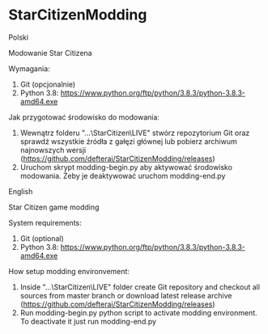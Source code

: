 # StarCitizenModding

Polski

Modowanie Star Citizena

Wymagania:
1. Git (opcjonalnie)
2. Python 3.8: https://www.python.org/ftp/python/3.8.3/python-3.8.3-amd64.exe

Jak przygotować środowisko do modowania:
1. Wewnątrz folderu "...\StarCitizen\LIVE" stwórz repozytorium Git oraz sprawdź wszystkie źródła z gałęzi głównej lub pobierz archiwum najnowszych wersji (https://github.com/defterai/StarCitizenModding/releases)
2. Uruchom skrypt modding-begin.py aby aktywować środowisko modowania. Żeby je deaktywować uruchom modding-end.py

English

Star Citizen game modding

System requirements:
1. Git (optional)
2. Python 3.8: https://www.python.org/ftp/python/3.8.3/python-3.8.3-amd64.exe

How setup modding environvement:
1. Inside "...\StarCitizen\LIVE" folder create Git repository and checkout all sources from master branch or download latest release archive (https://github.com/defterai/StarCitizenModding/releases)
2. Run modding-begin.py python script to activate modding environment. To deactivate it just run modding-end.py

